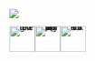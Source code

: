 <!-- <div align="center">
  <h1>Hi there 👋</h1>
  <img src="https://raw.githubusercontent.com/onimur/.github/master/.resources/git-header.svg" width="80%">
</div>

## ⚙️ Technologies and Tools I use

<table style="width: 100%;">
    <h3>Frontend</h3>
    <tr style="text-align: center;">
      <td align="center" style="border: 1px solid #ddd; padding: 8px;">
        <img src="https://www.svgrepo.com/show/197982/html.svg" style="width: 50px" alt="HTML logo">
        <br>HTML
      </td>
      <td align="center" style="border: 1px solid #ddd; padding: 8px;">
        <img src="https://www.svgrepo.com/show/349330/css3.svg" style="width: 50px" alt="CSS logo">
        <br>CSS
      </td>
      <td align="center" style="border: 1px solid #ddd; padding: 8px;">
        <img src="https://upload.wikimedia.org/wikipedia/commons/thumb/9/99/Unofficial_JavaScript_logo_2.svg/1024px-Unofficial_JavaScript_logo_2.svg.png" style="width: 50px" alt="JavaScript logo">
        <br>JavaScript
      </td>
      <td align="center" style="border: 1px solid #ddd; padding: 8px;">
        <img src="https://upload.wikimedia.org/wikipedia/commons/thumb/4/4c/Typescript_logo_2020.svg/2048px-Typescript_logo_2020.svg.png" style="width: 50px" alt="TypeScript logo">
        <br>TypeScript
      </td>
      <td style="border: none; padding: 0;"></td>
      <td style="border: none; padding: 0;"></td>
    </tr>
    <tr style="text-align: center; background-color: transparent"; border: none;>
        <td align="center" style="border: 1px solid #ddd; padding: 8px;">
        <img src="https://upload.wikimedia.org/wikipedia/commons/thumb/9/96/Sass_Logo_Color.svg/1280px-Sass_Logo_Color.svg.png" style="width: 60px; height: 45px" alt="Sass logo">
        <br>Sass
      </td>
        <td align="center" style="border: 1px solid #ddd; padding: 8px;">
        <img src="https://www.svgrepo.com/show/353498/bootstrap.svg" style="width: 50px" alt="bootstrap logo">
        <br>Bootstrap
      </td>
      <td align="center" style="border: 1px solid #ddd; padding: 8px;">
        <img src="https://pbs.twimg.com/profile_images/1730334391501488129/G0R0sjHH_400x400.jpg" style="width: 50px" alt="Tailwind logo">
        <br>Tailwind
      </td>
      <td align="center" style="border: 1px solid #ddd; padding: 8px;">
        <img src="https://cdn.worldvectorlogo.com/logos/material-ui-1.svg" style="width: 50px; height: 50px" alt="material-ui logo">
        <br>Material UI
      </td>
      <td align="center" style="border: 1px solid #ddd; padding: 8px;">
        <img src="https://www.svgrepo.com/show/353401/ant-design.svg" style="width: 50px" alt="ant-design logo">
        <br>Ant Design
      </td>
      <td style="border: none; padding: 0;"></td>
    </tr>
    <tr>
      <td align="center" style="border: 1px solid #ddd; padding:  8px;">
        <img src="https://upload.wikimedia.org/wikipedia/commons/thumb/a/a7/React-icon.svg/1200px-React-icon.svg.png" style="width: 55px" alt="React logo">
        <br>React
      </td>
        <td align="center" style="border: 1px solid #ddd; padding: 8px;">
        <img src="https://avatars.githubusercontent.com/u/13142323?v=4" style="width: 50px" alt="Redux logo">
        <br>Redux
        </td>
        <td align="center" style="border: 1px solid #ddd; padding: 8px;">
        <img src="https://upload.wikimedia.org/wikipedia/commons/thumb/9/95/Vue.js_Logo_2.svg/1200px-Vue.js_Logo_2.svg.png" style="width: 53px" alt="vue logo">
        <br>Vue
        </td>
        <td align="center" style="border: 1px solid #ddd; padding: 8px;">
        <img src="https://upload.wikimedia.org/wikipedia/commons/thumb/1/1c/Pinialogo.svg/1369px-Pinialogo.svg.png" style="width: 40px" alt="pinia logo">
        <br>Pinia
      </td>
      <td align="center" style="border: 1px solid #ddd; padding: 8px;">
        <img src="https://i.pinimg.com/originals/92/c5/01/92c5018d77af3cc12f081f3a1388f1d4.png" style="width: 50px" alt="TanStack Query logo">
        <br>TanStack
      </td>
      <td align="center" style="border: 1px solid #ddd; padding: 8px; width: 95px;">
        <img src="https://encrypted-tbn0.gstatic.com/images?q=tbn:ANd9GcRpHj4UwTW4ANSlNjzQOiiOqfDa6kal9RpF0A&s" style="width: 50px" alt="zustand logo">
        <br>Zustand
      </td>
    </tr>
    </table>

<table>
<h3>Backend</h3>
    <tr>
      <td align="center" style="border: 1px solid #ddd; padding: 8px;">
        <img src="https://static-00.iconduck.com/assets.00/node-js-icon-454x512-nztofx17.png" style="width: 45px" alt="NodeJs logo">
        <br>NodeJs
      </td>
      <td align="center" style="border: 1px solid #ddd; padding: 8px;">
        <img src="https://img.icons8.com/fluent/200/express-js.png" style="width: 50px" alt="ExpressJs logo">
        <br>Express
      </td>
      <td align="center" style="border: 1px solid #ddd; padding: 8px;">
        <img src="https://cdn.icon-icons.com/icons2/1381/PNG/512/mysqlworkbench_93532.png" style="width: 55px" alt="mySQL logo">
        <br>MySQL
      </td>
      <td align="center" style="border: 1px solid #ddd; padding: 8px;">
        <img src="https://upload.wikimedia.org/wikipedia/commons/thumb/2/29/Postgresql_elephant.svg/1200px-Postgresql_elephant.svg.png" style="width: 50px" alt="PostgreSQL logo">
        <br>PostgreSQL
      </td>
      <td align="center" style="border: 1px solid #ddd; padding: 8px;">
        <img src="https://www.svgrepo.com/show/353735/firebase.svg" style="width: 50px" alt="firebase logo">
        <br>Firebase
      </td>
      <td align="center" style="border: 1px solid #ddd; padding: 8px;">
        <img src="https://cdn.freelogovectors.net/wp-content/uploads/2022/01/prisma_logo-freelogovectors.net_.png" style="width: 42px" alt="prisma logo">
        <br>Prisma
      </td>
    </tr>
</table>
<table>
<h3>Tools</h3>
    <tr>
      <td align="center" style="border: 1px solid #ddd; padding: 8px;">
        <img src="https://cdn-icons-png.flaticon.com/512/25/25231.png" style="width: 50px" alt="GitHub logo">
        <br>GitHub
      </td>
      <td align="center" style="border: 1px solid #ddd; padding: 8px;">
        <img src="https://cdn.worldvectorlogo.com/logos/gitlab.svg" style="width: 53px" alt="GitLab logo" alt="Gitlab icon">
        <br>Gitlab
      </td>
      <td align="center" style="border: 1px solid #ddd; padding: 8px;">
        <img src="https://uxwing.com/wp-content/themes/uxwing/download/brands-and-social-media/postman-icon.png" style="width: 50px" alt="Postman icon">
        <br>Postman
      </td>
      <td align="center" style="border: 1px solid #ddd; padding: 8px;">
        <img src="https://upload.wikimedia.org/wikipedia/commons/3/33/Figma-logo.svg" style="width: 30px" alt="Figma logo">
        <br>Figma
      </td>
      <td align="center" style="border: 1px solid #ddd; padding: 8px;">
        <img src="https://www.svgrepo.com/show/374167/vite.svg" style="width: 50px" alt="Vite logo">
        <br>Vite
      </td>
      <td align="center" style="border: 1px solid #ddd; padding: 8px;">
        <img src="https://encrypted-tbn0.gstatic.com/images?q=tbn:ANd9GcQFggf9yNRN9xCYku8XMEkSE0LU9uMhkYbehQ&s" style="width: 50px" alt="vercel logo">
        <br>Vercel
      </td>
    </tr>
</table> -->

<!-- ## 💬 I'm on the following social networks -->

![](https://komarev.com/ghpvc/?username=sulsanzhar&abbreviated=true)

<div style="display: flex; align-items: center; line-height: 0;">
  <a href="https://t.me/sulsanzhar" target="_blank" rel="noopener noreferrer">
    <img src="https://cdn.gogeticon.net/files/2626/cd297a6563367a345bd7ae54bd2c00d8.png" style="width: 45px;" alt="telegram icon">
  </a>
  <a href="https://wa.me/87776813503" target="_blank" rel="noopener noreferrer">
    <img src="https://encrypted-tbn0.gstatic.com/images?q=tbn:ANd9GcSh7XMpA8kIlgzQ3ZFrSv3IylGenIFxxRGa5g&amp;s" alt="WhatsApp logo" style="width: 45px">
  </a>
  <a href="https://www.linkedin.com/in/sulsanzhar/" target="_blank" rel="noopener noreferrer">
    <img src="https://cdn-icons-png.flaticon.com/512/3256/3256016.png" style="width: 45px;" alt="linkedin icon">
  </a>
</div>
